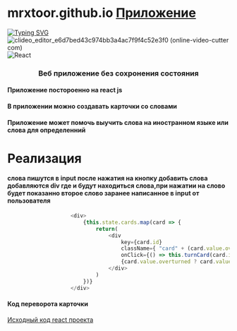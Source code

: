 # mrxtoor.github.io [Приложение](https://mrxtoor-github-io.vercel.app/)
[![Typing SVG](https://readme-typing-svg.herokuapp.com?color=%2336BCF7&lines=react+first+website)](https://git.io/typing-svg)
![clideo_editor_e6d7bed43c974bb3a4ac7f9f4c52e3f0 (online-video-cutter com)](https://user-images.githubusercontent.com/57110073/210266510-6810a449-c62b-4a4f-9746-1ac88e35ab31.gif)
![React](https://img.shields.io/badge/react-%2320232a.svg?style=for-the-badge&logo=react&logoColor=%2361DAFB)





<h3 align="center">Веб приложение без сохронения состояния</h3>
<h4>Приложение постороенно на react js</h4>
<h4>В приложении можно создавать карточки со словами</h4>
<h4>Приложение может помочь выучить слова на иностранном языке или слова для определенний</h4>

# Реализация
<h4>слова пишутся в input после нажатия на кнопку добавить слова добавляются div где и будут находиться слова,при нажатии на слово будет показанно второе слово заранее написанное в input от пользователя</h4>

```javaScript
                    <div>
                        {this.state.cards.map(card => {
                            return(
                                <div
                                    key={card.id}
                                    className={ "card" + (card.value.overturned ? " overturned" : "")}
                                    onClick={() => this.turnCard(card.id)}>
                                    {card.value.overturned ? card.value.translate : card.value.word}👀
                                </div>
                            )
                        })}
                    </div>
```

<h4>Код переворота карточки</h4>

[Исходный код react проекта](https://github.com/MRXTOOR/MRXROOT.github.io/tree/react/src)
